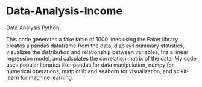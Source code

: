 # Data-Analysis-Income
Data Analysis Python

This code generates a fake table of 1000 lines using the Faker library, creates a pandas dataframe from the data, displays summary statistics, visualizes the distribution and relationship between variables, fits a linear regression model, and calculates the correlation matrix of the data. My code uses popular libraries like: pandas for data manipulation, numpy for numerical operations, matplotlib and seaborn for visualization, and scikit-learn for machine learning.
